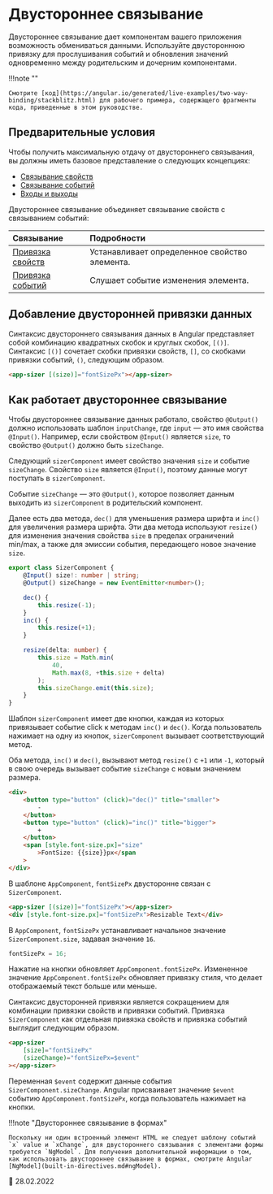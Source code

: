 # Двустороннее связывание

Двустороннее связывание дает компонентам вашего приложения возможность обмениваться данными. Используйте двустороннюю привязку для прослушивания событий и обновления значений одновременно между родительским и дочерним компонентами.

!!!note ""

    Смотрите [код](https://angular.io/generated/live-examples/two-way-binding/stackblitz.html) для рабочего примера, содержащего фрагменты кода, приведенные в этом руководстве.

## Предварительные условия

Чтобы получить максимальную отдачу от двустороннего связывания, вы должны иметь базовое представление о следующих концепциях:

-   [Связывание свойств](property-binding.md)
-   [Связывание событий](event-binding.md)
-   [Входы и выходы](inputs-outputs.md)

Двустороннее связывание объединяет связывание свойств с связыванием событий:

| Связывание                              | Подробности                                   |
| :-------------------------------------- | :-------------------------------------------- |
| [Привязка свойств](property-binding.md) | Устанавливает определенное свойство элемента. |
| [Привязка событий](event-binding.md)    | Слушает событие изменения элемента.           |

## Добавление двусторонней привязки данных

Синтаксис двустороннего связывания данных в Angular представляет собой комбинацию квадратных скобок и круглых скобок, `[()]`. Синтаксис `[()]` сочетает скобки привязки свойств, `[]`, со скобками привязки событий, `()`, следующим образом.

```html
<app-sizer [(size)]="fontSizePx"></app-sizer>
```

## Как работает двустороннее связывание

Чтобы двустороннее связывание данных работало, свойство `@Output()` должно использовать шаблон `inputChange`, где `input` — это имя свойства `@Input()`. Например, если свойством `@Input()` является `size`, то свойство `@Output()` должно быть `sizeChange`.

Следующий `sizerComponent` имеет свойство значения `size` и событие `sizeChange`. Свойство `size` является `@Input()`, поэтому данные могут поступать в `sizerComponent`.

Событие `sizeChange` — это `@Output()`, которое позволяет данным выходить из `sizerComponent` в родительский компонент.

Далее есть два метода, `dec()` для уменьшения размера шрифта и `inc()` для увеличения размера шрифта. Эти два метода используют `resize()` для изменения значения свойства `size` в пределах ограничений min/max, а также для эмиссии события, передающего новое значение `size`.

```ts title="src/app/sizer.component.ts"
export class SizerComponent {
    @Input() size!: number | string;
    @Output() sizeChange = new EventEmitter<number>();

    dec() {
        this.resize(-1);
    }
    inc() {
        this.resize(+1);
    }

    resize(delta: number) {
        this.size = Math.min(
            40,
            Math.max(8, +this.size + delta)
        );
        this.sizeChange.emit(this.size);
    }
}
```

Шаблон `sizerComponent` имеет две кнопки, каждая из которых привязывает событие click к методам `inc()` и `dec()`. Когда пользователь нажимает на одну из кнопок, `sizerComponent` вызывает соответствующий метод.

Оба метода, `inc()` и `dec()`, вызывают метод `resize()` с `+1` или `-1`, который в свою очередь вызывает событие `sizeChange` с новым значением размера.

```html title="src/app/sizer.component.html"
<div>
    <button type="button" (click)="dec()" title="smaller">
        -
    </button>
    <button type="button" (click)="inc()" title="bigger">
        +
    </button>
    <span [style.font-size.px]="size"
        >FontSize: {{size}}px</span
    >
</div>
```

В шаблоне `AppComponent`, `fontSizePx` двусторонне связан с `SizerComponent`.

```html title="src/app/app.component.html"
<app-sizer [(size)]="fontSizePx"></app-sizer>
<div [style.font-size.px]="fontSizePx">Resizable Text</div>
```

В `AppComponent`, `fontSizePx` устанавливает начальное значение `SizerComponent.size`, задавая значение `16`.

```ts title="src/app/app.component.ts"
fontSizePx = 16;
```

Нажатие на кнопки обновляет `AppComponent.fontSizePx`. Измененное значение `AppComponent.fontSizePx` обновляет привязку стиля, что делает отображаемый текст больше или меньше.

Синтаксис двусторонней привязки является сокращением для комбинации привязки свойств и привязки событий. Привязка `SizerComponent` как отдельная привязка свойств и привязка событий выглядит следующим образом.

```html title="src/app/app.component.html (expanded)"
<app-sizer
    [size]="fontSizePx"
    (sizeChange)="fontSizePx=$event"
></app-sizer>
```

Переменная `$event` содержит данные события `SizerComponent.sizeChange`. Angular присваивает значение `$event` событию `AppComponent.fontSizePx`, когда пользователь нажимает на кнопки.

!!!note "Двустороннее связывание в формах"

    Поскольку ни один встроенный элемент HTML не следует шаблону событий `x` value и `xChange`, для двустороннего связывания с элементами формы требуется `NgModel`. Для получения дополнительной информации о том, как использовать двустороннее связывание в формах, смотрите Angular [NgModel](built-in-directives.md#ngModel).

:date: 28.02.2022
